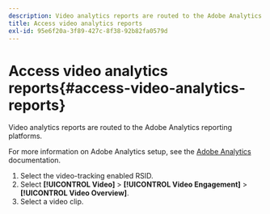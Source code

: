 ```yaml
---
description: Video analytics reports are routed to the Adobe Analytics reporting platforms.
title: Access video analytics reports
exl-id: 95e6f20a-3f89-427c-8f38-92b82fa0579d
---
```

# Access video analytics reports{#access-video-analytics-reports}

Video analytics reports are routed to the Adobe Analytics reporting platforms.

For more information on Adobe Analytics setup, see the [Adobe Analytics](https://microsite.omniture.com/t2/help/en_US/reference/) documentation. 
1. Select the video-tracking enabled RSID.
1. Select **[!UICONTROL Video]** > **[!UICONTROL Video Engagement]** > **[!UICONTROL Video Overview]**.
1. Select a video clip.
